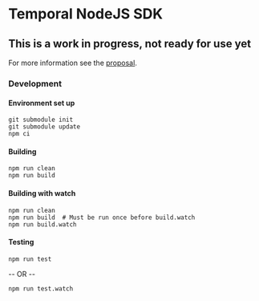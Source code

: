 # Temporal NodeJS SDK

## This is a work in progress, not ready for use yet

For more information see the [proposal](https://github.com/temporalio/proposals/blob/master/node/node-sdk.md).

### Development

#### Environment set up

```
git submodule init
git submodule update
npm ci
```

#### Building

```
npm run clean
npm run build
```

#### Building with watch

```
npm run clean
npm run build  # Must be run once before build.watch
npm run build.watch
```

#### Testing

```
npm run test
```

-- OR --

```
npm run test.watch
```
